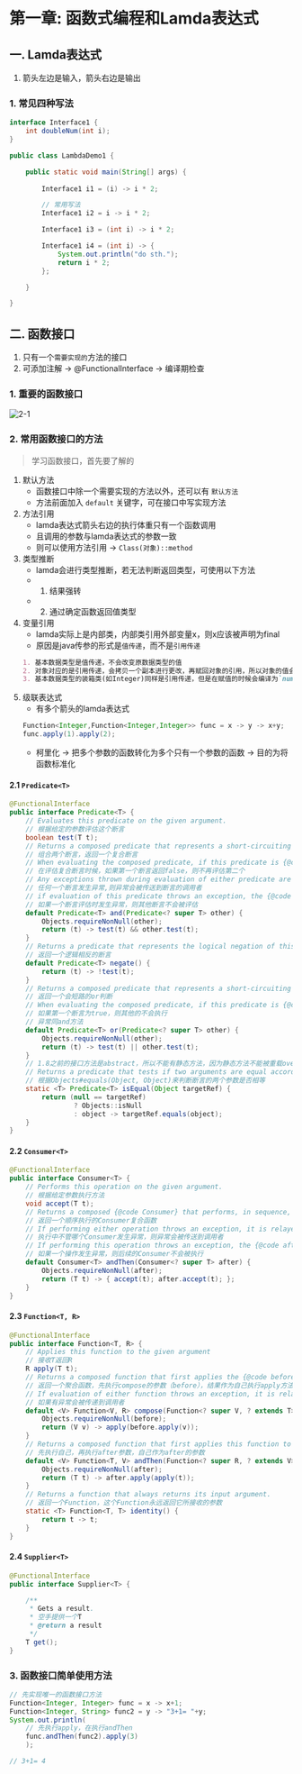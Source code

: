 # 第一章: 函数式编程和Lamda表达式

## 一. Lamda表达式
1. 箭头左边是输入，箭头右边是输出

### 1. 常见四种写法
```java
interface Interface1 {
	int doubleNum(int i);
}

public class LambdaDemo1 {

	public static void main(String[] args) {
		
		Interface1 i1 = (i) -> i * 2;

		// 常用写法
		Interface1 i2 = i -> i * 2;

		Interface1 i3 = (int i) -> i * 2;

		Interface1 i4 = (int i) -> {
			System.out.println("do sth.");
			return i * 2;
		};

	}

}
```


## 二. 函数接口
1. 只有一个`需要实现的`方法的接口
2. 可添加注解 -> @FunctionalInterface -> 编译期检查

### 1. 重要的函数接口

![2-1](https://s2.ax1x.com/2020/03/10/8PDwSs.md.png)

### 2. 常用函数接口的方法
> 学习函数接口，首先要了解的
1. 默认方法
	* 函数接口中除一个需要实现的方法以外，还可以有 `默认方法`
	* 方法前面加入 `default` 关键字，可在接口中写实现方法
2. 方法引用
	* lamda表达式箭头右边的执行体重只有一个函数调用
	* 且调用的参数与lamda表达式的参数一致
	* 则可以使用方法引用 -> `Class(对象)::method`
3. 类型推断
	* lamda会进行类型推断，若无法判断返回类型，可使用以下方法
	* 1. 结果强转
	* 2. 通过确定函数返回值类型
4. 变量引用
	* lamda实际上是内部类，内部类引用外部变量x，则x应该被声明为final
	* 原因是java传参的形式是`值传递`，而不是`引用传递`
	```md 
	1. 基本数据类型是值传递，不会改变原数据类型的值
	2. 对象对应的是引用传递，会拷贝一个副本进行更改，再赋回对象的引用，所以对象的值会变
	3. 基本数据类型的装箱类(如Integer)同样是引用传递，但是在赋值的时候会编译为`num = Integer.valueOf(10)`，即又会产生一个新的对象返回，所以原装箱类对象的值不会被更改
	``` 
5. 级联表达式
	* 有多个箭头的lamda表达式
	```java
	Function<Integer,Function<Integer,Integer>> func = x -> y -> x+y;
	func.apply(1).apply(2);
	```
	* 柯里化 -> 把多个参数的函数转化为多个只有一个参数的函数 -> 目的为将函数标准化
#### 2.1 `Predicate<T>`
```java
@FunctionalInterface
public interface Predicate<T> {
	// Evaluates this predicate on the given argument.
	// 根据给定的参数评估这个断言
	boolean test(T t);
	// Returns a composed predicate that represents a short-circuiting logical AND of this predicate and another.
	// 组合两个断言，返回一个复合断言
	// When evaluating the composed predicate, if this predicate is {@code false}, then the {@code other}predicate is not evaluated.
	// 在评估复合断言时候，如果第一个断言返回false，则不再评估第二个
	// Any exceptions thrown during evaluation of either predicate are relayed to the caller; 
	// 任何一个断言发生异常,则异常会被传送到断言的调用者
	// if evaluation of this predicate throws an exception, the {@code other} predicate will not be evaluated.
	// 如果一个断言评估时发生异常，则其他断言不会被评估
	default Predicate<T> and(Predicate<? super T> other) {
        Objects.requireNonNull(other);
        return (t) -> test(t) && other.test(t);
    }
    // Returns a predicate that represents the logical negation of this predicate.
    // 返回一个逻辑相反的断言
    default Predicate<T> negate() {
        return (t) -> !test(t);
    }
    // Returns a composed predicate that represents a short-circuiting logical OR of this predicate and another. 
    // 返回一个会短路的or判断
    // When evaluating the composed predicate, if this predicate is {@code true}, then the {@code other}  predicate is not evaluated.
    // 如果第一个断言为true，则其他的不会执行
    // 异常同and方法
    default Predicate<T> or(Predicate<? super T> other) {
        Objects.requireNonNull(other);
        return (t) -> test(t) || other.test(t);
    }
    // 1.8之前的接口方法是abstract，所以不能有静态方法，因为静态方法不能被重载override
    // Returns a predicate that tests if two arguments are equal according to {@link Objects#equals(Object, Object)}.
    // 根据Objects#equals(Object, Object)来判断断言的两个参数是否相等
    static <T> Predicate<T> isEqual(Object targetRef) {
        return (null == targetRef)
                ? Objects::isNull
                : object -> targetRef.equals(object);
    }
}
```

#### 2.2 `Consumer<T>`
```java
@FunctionalInterface
public interface Consumer<T> {
	// Performs this operation on the given argument.
	// 根据给定参数执行方法
	void accept(T t);
	// Returns a composed {@code Consumer} that performs, in sequence, this operation followed by the {@code after} operation. 
	// 返回一个顺序执行的Consumer复合函数
	// If performing either operation throws an exception, it is relayed to the caller of the composed operation. 
	// 执行中不管哪个Consumer发生异常，则异常会被传送到调用者
	// If performing this operation throws an exception, the {@code after} operation will not be performed.
	// 如果一个操作发生异常，则后续的Consumer不会被执行
	default Consumer<T> andThen(Consumer<? super T> after) {
        Objects.requireNonNull(after);
        return (T t) -> { accept(t); after.accept(t); };
    }
}
```

#### 2.3 `Function<T, R>`
```java
@FunctionalInterface
public interface Function<T, R> {
	// Applies this function to the given argument
	// 接收T返回R
	R apply(T t);
	// Returns a composed function that first applies the {@code before} function to its input, and then applies this function to the result.
	// 返回一个聚合函数，先执行compose的参数（before），结果作为自己执行apply方法的参数
    // If evaluation of either function throws an exception, it is relayed to the caller of the composed function.
    // 如果有异常会被传递到调用者
	default <V> Function<V, R> compose(Function<? super V, ? extends T> before) {
        Objects.requireNonNull(before);
        return (V v) -> apply(before.apply(v));
    }
    // Returns a composed function that first applies this function to its input, and then applies the {@code after} function to the result.
    // 先执行自己，再执行after参数，自己作为after的参数
    default <V> Function<T, V> andThen(Function<? super R, ? extends V> after) {
        Objects.requireNonNull(after);
        return (T t) -> after.apply(apply(t));
    }
    // Returns a function that always returns its input argument.
    // 返回一个Function，这个Function永远返回它所接收的参数
    static <T> Function<T, T> identity() {
        return t -> t;
    }
}
```

#### 2.4 `Supplier<T>`
```java
@FunctionalInterface
public interface Supplier<T> {

    /**
     * Gets a result.
     * 空手提供一个T
     * @return a result
     */
    T get();
}
```

### 3. 函数接口简单使用方法
```java
// 先实现唯一的函数接口方法
Function<Integer, Integer> func = x -> x+1;
Function<Integer, String> func2 = y -> "3+1= "+y;
System.out.println(
	// 先执行apply，在执行andThen
	func.andThen(func2).apply(3)
	);

// 3+1= 4
```





<ad/>
<comment/>
